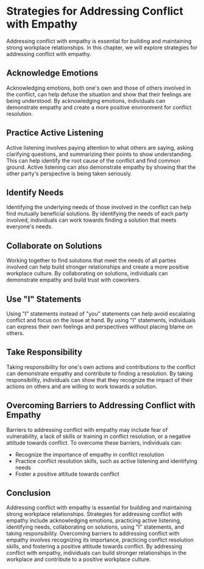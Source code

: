 Strategies for Addressing Conflict with Empathy
============================================================================================

Addressing conflict with empathy is essential for building and maintaining strong workplace relationships. In this chapter, we will explore strategies for addressing conflict with empathy.

Acknowledge Emotions
--------------------

Acknowledging emotions, both one's own and those of others involved in the conflict, can help defuse the situation and show that their feelings are being understood. By acknowledging emotions, individuals can demonstrate empathy and create a more positive environment for conflict resolution.

Practice Active Listening
-------------------------

Active listening involves paying attention to what others are saying, asking clarifying questions, and summarizing their points to show understanding. This can help identify the root cause of the conflict and find common ground. Active listening can also demonstrate empathy by showing that the other party's perspective is being taken seriously.

Identify Needs
--------------

Identifying the underlying needs of those involved in the conflict can help find mutually beneficial solutions. By identifying the needs of each party involved, individuals can work towards finding a solution that meets everyone's needs.

Collaborate on Solutions
------------------------

Working together to find solutions that meet the needs of all parties involved can help build stronger relationships and create a more positive workplace culture. By collaborating on solutions, individuals can demonstrate empathy and build trust with coworkers.

Use "I" Statements
------------------

Using "I" statements instead of "you" statements can help avoid escalating conflict and focus on the issue at hand. By using "I" statements, individuals can express their own feelings and perspectives without placing blame on others.

Take Responsibility
-------------------

Taking responsibility for one's own actions and contributions to the conflict can demonstrate empathy and contribute to finding a resolution. By taking responsibility, individuals can show that they recognize the impact of their actions on others and are willing to work towards a solution.

Overcoming Barriers to Addressing Conflict with Empathy
-------------------------------------------------------

Barriers to addressing conflict with empathy may include fear of vulnerability, a lack of skills or training in conflict resolution, or a negative attitude towards conflict. To overcome these barriers, individuals can:

* Recognize the importance of empathy in conflict resolution
* Practice conflict resolution skills, such as active listening and identifying needs
* Foster a positive attitude towards conflict

Conclusion
----------

Addressing conflict with empathy is essential for building and maintaining strong workplace relationships. Strategies for addressing conflict with empathy include acknowledging emotions, practicing active listening, identifying needs, collaborating on solutions, using "I" statements, and taking responsibility. Overcoming barriers to addressing conflict with empathy involves recognizing its importance, practicing conflict resolution skills, and fostering a positive attitude towards conflict. By addressing conflict with empathy, individuals can build stronger relationships in the workplace and contribute to a positive workplace culture.
